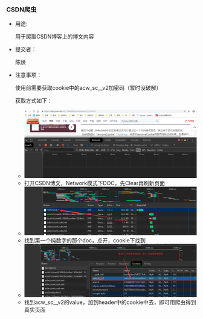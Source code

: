 ### CSDN爬虫

- 用途:

  用于爬取CSDN博客上的博文内容

- 提交者：

  陈焕

- 注意事项：

  使用前需要获取cookie中的acw_sc__v2加密码（暂时没破解）

  获取方式如下：

  - ![acw1](./IMG/acw1.png)
  - 打开CSDN博文，Network模式下DOC，先Clear再刷新页面
  - ![acw2](./IMG/acw2.png)
  - 找到第一个纯数字的那个doc，点开，cookie下找到
  - ![acw3](./IMG/acw3.png)
  - 找到acw_sc__v2的value，加到header中的cookie中去，即可用爬虫得到真实页面

  

  